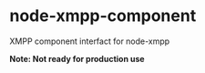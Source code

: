 node-xmpp-component
===================

XMPP component interfact for node-xmpp

__Note: Not ready for production use__
